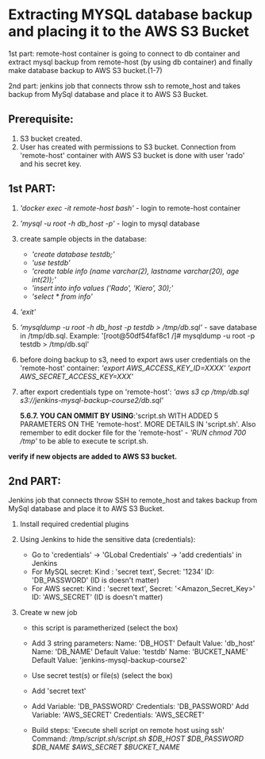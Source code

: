 # Extracting MYSQL database backup and placing it to the AWS S3 Bucket


1st part: remote-host container is going to connect to db container and extract mysql backup from remote-host (by using db container) and finally make database backup to AWS S3 bucket.(1-7)

2nd part: jenkins job that connects throw ssh to remote_host and takes backup from MySql database and place it to AWS S3 Bucket.

## Prerequisite:
1. S3 bucket created.
2. User has created with permissions to S3 bucket.
Connection from 'remote-host' container with AWS S3 bucket is done with user 'rado' and his secret key.

## 1st PART:

1. _'docker exec -it remote-host bash'_ - login to remote-host container
2. _'mysql -u root -h db_host -p'_ - login to mysql database
3. create sample objects in the database:
   - _'create database testdb;'_
   - _'use testdb'_
   - _'create table info (name varchar(2), lastname varchar(20), age int(2));'_
   - _'insert into info values ('Rado', 'Kiero', 30);'_
   - _'select * from info'_
4. _'exit'_
5. _'mysqldump -u root -h db_host -p testdb > /tmp/db.sql'_ - save database in /tmp/db.sql.
    Example: '[root@50df54faf8c1 /]# mysqldump -u root -p testdb > /tmp/db.sql'
6. before doing backup to s3, need to export aws user credentials on the 'remote-host' container:
   _'export AWS_ACCESS_KEY_ID=XXXX'_
   _'export AWS_SECRET_ACCESS_KEY=XXX'_
7. after export credentials type on 'remote-host':
   _'aws s3 cp /tmp/db.sql s3://jenkins-mysql-backup-course2/db.sql'_
   
    **5.6.7. YOU CAN OMMIT BY USING**:'script.sh WITH ADDED 5 PARAMETERS ON THE 'remote-host'. MORE DETAILS IN 'script.sh'.
    Also remember to edit docker file for the 'remote-host' - _'RUN chmod 700 /tmp'_ to be able to execute te script.sh.

**verify if new objects are added to AWS S3 bucket.**

## 2nd PART:
Jenkins job that connects throw SSH to remote_host and takes backup from MySql database and place it to AWS S3 Bucket.

1. Install required credential plugins
2. Using Jenkins to hide the sensitive data (credentials):
   - Go to 'credentials' -> 'GLobal Credentials' -> 'add credentials' in Jenkins
   - For MySQL secret: Kind : 'secret text', Secret: '1234' ID: 'DB_PASSWORD' (ID is doesn't matter)
   - For AWS secret: Kind : 'secret text', Secret: '<Amazon_Secret_Key>' ID: 'AWS_SECRET' (ID is doesn't matter)

3. Create w new job
   - this script is parametherized (select the box)
   - Add 3 string parameters:
    Name: 'DB_HOST' Default Value: 'db_host'
    Name: 'DB_NAME' Default Value: 'testdb'
    Name: 'BUCKET_NAME' Default Value: 'jenkins-mysql-backup-course2'

   - Use secret test(s) or file(s) (select the box)
   - Add 'secret text'
   - Add Variable: 'DB_PASSWORD' Credentials: 'DB_PASSWORD'
       Add Variable: 'AWS_SECRET' Credentials: 'AWS_SECRET'

   - Build steps: 'Execute shell script on remote host using ssh'
    Command: _/tmp/script.sh/script.sh $DB_HOST $DB_PASSWORD $DB_NAME $AWS_SECRET $BUCKET_NAME_

